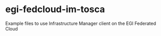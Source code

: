 # egi-fedcloud-im-tosca
Example files to use Infrastructure Manager client on the EGI Federated Cloud
